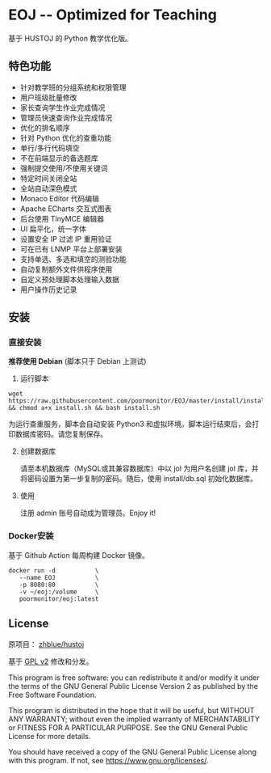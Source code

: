 # EOJ -- Optimized for Teaching

基于 HUSTOJ 的 Python 教学优化版。

## 特色功能

- 针对教学班的分组系统和权限管理
- 用户班级批量修改
- 家长查询学生作业完成情况
- 管理员快速查询作业完成情况
- 优化的排名顺序
- 针对 Python 优化的查重功能
- 单行/多行代码填空
- 不在前端显示的备选题库
- 强制提交使用/不使用关键词
- 特定时间关闭全站
- 全站自动深色模式
- Monaco Editor 代码编辑
- Apache ECharts 交互式图表
- 后台使用 TinyMCE 编辑器
- UI 扁平化，统一字体
- 设置安全 IP 过滤 IP 重用验证
- 可在已有 LNMP 平台上部署安装
- 支持单选、多选和填空的测验功能
- 自动复制额外文件供程序使用
- 自定义预处理脚本处理输入数据
- 用户操作历史记录

## 安装

### 直接安装

**推荐使用 Debian** (脚本只于 Debian 上测试)

1. 运行脚本

```shell
wget https://raw.githubusercontent.com/poormonitor/EOJ/master/install/install.sh && chmod a+x install.sh && bash install.sh
```

   为运行查重服务，脚本会自动安装 Python3 和虚拟环境。脚本运行结束后，会打印数据库密码。请您复制保存。

2. 创建数据库

   请至本机数据库（MySQL或其兼容数据库）中以 jol 为用户名创建 jol 库，并将密码设置为第一步复制的密码。随后，使用 install/db.sql 初始化数据库。

3. 使用

   注册 admin 账号自动成为管理员。Enjoy it!

### Docker安装

   基于 Github Action 每周构建 Docker 镜像。

   ```shell
   docker run -d           \
      --name EOJ           \
      -p 8080:80           \
      -v ~/eoj:/volume     \
      poormonitor/eoj:latest
   ```

## License

原项目： [zhblue/hustoj](https://github.com/zhblue/hustoj)

基于 [GPL v2](https://www.gnu.org/licenses/gpl-3.0.txt) 修改和分发。

This program is free software: you can redistribute it and/or modify it
under the terms of the GNU General Public License Version 2 as 
published by the Free Software Foundation.

This program is distributed in the hope that it will be useful,
but WITHOUT ANY WARRANTY; without even the implied warranty of
MERCHANTABILITY or FITNESS FOR A PARTICULAR PURPOSE.  See the
GNU General Public License for more details.

You should have received a copy of the GNU General Public License
along with this program.  If not, see <https://www.gnu.org/licenses/>.
